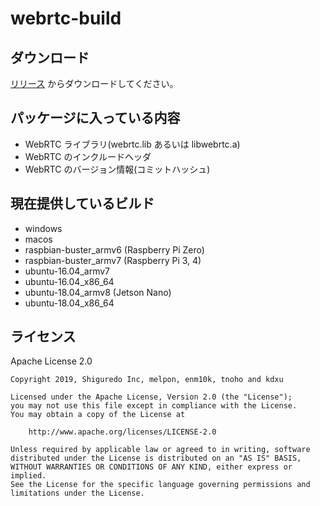 # webrtc-build

## ダウンロード

[リリース](https://github.com/melpon/webrtc-build/releases) からダウンロードしてください。

## パッケージに入っている内容

- WebRTC ライブラリ(webrtc.lib あるいは libwebrtc.a)
- WebRTC のインクルードヘッダ
- WebRTC のバージョン情報(コミットハッシュ)

## 現在提供しているビルド

- windows
- macos
- raspbian-buster_armv6 (Raspberry Pi Zero)
- raspbian-buster_armv7 (Raspberry Pi 3, 4)
- ubuntu-16.04_armv7
- ubuntu-16.04_x86_64
- ubuntu-18.04_armv8 (Jetson Nano)
- ubuntu-18.04_x86_64

## ライセンス

Apache License 2.0

```
Copyright 2019, Shiguredo Inc, melpon, enm10k, tnoho and kdxu

Licensed under the Apache License, Version 2.0 (the "License");
you may not use this file except in compliance with the License.
You may obtain a copy of the License at

    http://www.apache.org/licenses/LICENSE-2.0

Unless required by applicable law or agreed to in writing, software
distributed under the License is distributed on an "AS IS" BASIS,
WITHOUT WARRANTIES OR CONDITIONS OF ANY KIND, either express or implied.
See the License for the specific language governing permissions and
limitations under the License.
```
